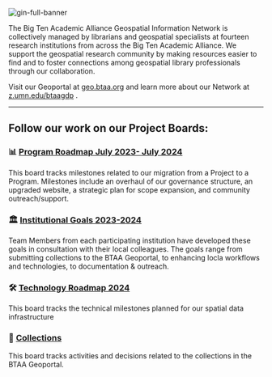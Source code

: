 ![gin-full-banner](https://github.com/geobtaa/.github/assets/2367677/fc25a2fd-959e-4e24-b01b-21eae5d8d8b9)

The Big Ten Academic Alliance Geospatial Information Network is collectively managed by librarians and geospatial specialists at fourteen research institutions from across the Big Ten Academic Alliance. We support the geospatial research community by making resources easier to find and to foster connections among geospatial library professionals through our collaboration.

Visit our Geoportal at [geo.btaa.org](https://geo.btaa.org) and learn more about our Network at [z.umn.edu/btaagdp](https://z.umn.edu/btaagdp) .

-------------

## Follow our work on our Project Boards:

### 📊 [Program Roadmap July 2023- July 2024](https://github.com/orgs/geobtaa/projects/10)

This board tracks  milestones related to our migration from a Project to a Program. Milestones include an overhaul of our governance structure, an upgraded website, a strategic plan for scope expansion, and community outreach/support.

### 🏛️ [Institutional Goals 2023-2024](https://github.com/orgs/geobtaa/projects/16/views/1)

Team Members from each participating institution have developed these goals in consultation with their local colleagues. The goals range from submitting collections to the BTAA Geoportal, to enhancing locla workflows and technologies, to documentation & outreach.

### 🛠️ [Technology Roadmap 2024](https://github.com/orgs/geobtaa/projects/17)

This board tracks the technical milestones planned for our spatial data infrastructure

### 📑 [Collections](https://github.com/orgs/geobtaa/projects/4)

This board tracks activities and decisions related to the collections in the BTAA Geoportal.





